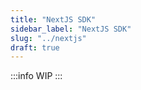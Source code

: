 ```yaml
---
title: "NextJS SDK"
sidebar_label: "NextJS SDK"
slug: "../nextjs"
draft: true
---
```


:::info
WIP 
:::

